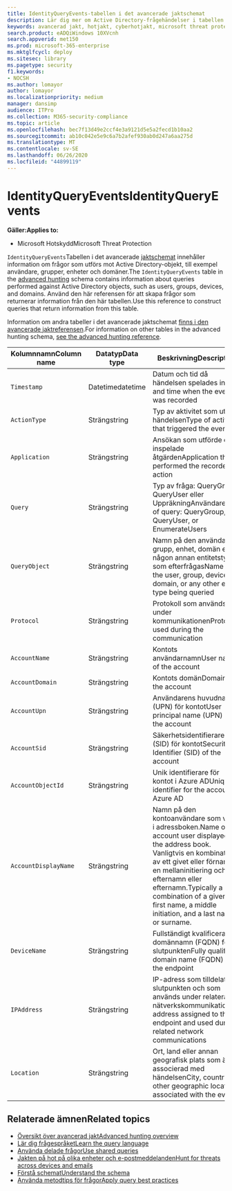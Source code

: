 ```yaml
---
title: IdentityQueryEvents-tabellen i det avancerade jaktschemat
description: Lär dig mer om Active Directory-frågehändelser i tabellen IdentityQueryEvents i det avancerade jaktschemat
keywords: avancerad jakt, hotjakt, cyberhotjakt, microsoft threat protection, microsoft 365, mtp, m365, sök, fråga, telemetri, schemareferens, kusto, tabell, kolumn, datatyp, beskrivning, IdentityQueryEvents, Azure AD, Active Directory, Azure ATP, identiteter, LDAP-frågor
search.product: eADQiWindows 10XVcnh
search.appverid: met150
ms.prod: microsoft-365-enterprise
ms.mktglfcycl: deploy
ms.sitesec: library
ms.pagetype: security
f1.keywords:
- NOCSH
ms.author: lomayor
author: lomayor
ms.localizationpriority: medium
manager: dansimp
audience: ITPro
ms.collection: M365-security-compliance
ms.topic: article
ms.openlocfilehash: bec7f13d49e2ccf4e3a9121d5e5a2fecd1b10aa2
ms.sourcegitcommit: ab10c042e5e9c6a7b2afef930ab0d247a6aa275d
ms.translationtype: MT
ms.contentlocale: sv-SE
ms.lasthandoff: 06/26/2020
ms.locfileid: "44899119"
---
```

# <a name="identityqueryevents"></a><span data-ttu-id="0fe5e-104">IdentityQueryEvents</span><span class="sxs-lookup"><span data-stu-id="0fe5e-104">IdentityQueryEvents</span></span>

<span data-ttu-id="0fe5e-105">**Gäller:**</span><span class="sxs-lookup"><span data-stu-id="0fe5e-105">**Applies to:**</span></span>
- <span data-ttu-id="0fe5e-106">Microsoft Hotskydd</span><span class="sxs-lookup"><span data-stu-id="0fe5e-106">Microsoft Threat Protection</span></span>

<span data-ttu-id="0fe5e-107">`IdentityQueryEvents`Tabellen i det avancerade [jaktschemat](advanced-hunting-overview.md) innehåller information om frågor som utförs mot Active Directory-objekt, till exempel användare, grupper, enheter och domäner.</span><span class="sxs-lookup"><span data-stu-id="0fe5e-107">The `IdentityQueryEvents` table in the [advanced hunting](advanced-hunting-overview.md) schema contains information about queries performed against Active Directory objects, such as users, groups, devices, and domains.</span></span> <span data-ttu-id="0fe5e-108">Använd den här referensen för att skapa frågor som returnerar information från den här tabellen.</span><span class="sxs-lookup"><span data-stu-id="0fe5e-108">Use this reference to construct queries that return information from this table.</span></span>

<span data-ttu-id="0fe5e-109">Information om andra tabeller i det avancerade jaktschemat [finns i den avancerade jaktreferensen](advanced-hunting-schema-tables.md).</span><span class="sxs-lookup"><span data-stu-id="0fe5e-109">For information on other tables in the advanced hunting schema, [see the advanced hunting reference](advanced-hunting-schema-tables.md).</span></span>

| <span data-ttu-id="0fe5e-110">Kolumnnamn</span><span class="sxs-lookup"><span data-stu-id="0fe5e-110">Column name</span></span> | <span data-ttu-id="0fe5e-111">Datatyp</span><span class="sxs-lookup"><span data-stu-id="0fe5e-111">Data type</span></span> | <span data-ttu-id="0fe5e-112">Beskrivning</span><span class="sxs-lookup"><span data-stu-id="0fe5e-112">Description</span></span> |
|-------------|-----------|-------------|
| `Timestamp` | <span data-ttu-id="0fe5e-113">Datetime</span><span class="sxs-lookup"><span data-stu-id="0fe5e-113">datetime</span></span> | <span data-ttu-id="0fe5e-114">Datum och tid då händelsen spelades in</span><span class="sxs-lookup"><span data-stu-id="0fe5e-114">Date and time when the event was recorded</span></span> |
| `ActionType` | <span data-ttu-id="0fe5e-115">Sträng</span><span class="sxs-lookup"><span data-stu-id="0fe5e-115">string</span></span> | <span data-ttu-id="0fe5e-116">Typ av aktivitet som utlöste händelsen</span><span class="sxs-lookup"><span data-stu-id="0fe5e-116">Type of activity that triggered the event</span></span> |
| `Application` | <span data-ttu-id="0fe5e-117">Sträng</span><span class="sxs-lookup"><span data-stu-id="0fe5e-117">string</span></span> | <span data-ttu-id="0fe5e-118">Ansökan som utförde den inspelade åtgärden</span><span class="sxs-lookup"><span data-stu-id="0fe5e-118">Application that performed the recorded action</span></span> |
| `Query` | <span data-ttu-id="0fe5e-119">Sträng</span><span class="sxs-lookup"><span data-stu-id="0fe5e-119">string</span></span> | <span data-ttu-id="0fe5e-120">Typ av fråga: QueryGroup, QueryUser eller UppräkningAnvändare</span><span class="sxs-lookup"><span data-stu-id="0fe5e-120">Type of query: QueryGroup, QueryUser, or EnumerateUsers</span></span> |
| `QueryObject` | <span data-ttu-id="0fe5e-121">Sträng</span><span class="sxs-lookup"><span data-stu-id="0fe5e-121">string</span></span> | <span data-ttu-id="0fe5e-122">Namn på den användare, grupp, enhet, domän eller någon annan entitetstyp som efterfrågas</span><span class="sxs-lookup"><span data-stu-id="0fe5e-122">Name of the user, group, device, domain, or any other entity type being queried</span></span> |
| `Protocol` | <span data-ttu-id="0fe5e-123">Sträng</span><span class="sxs-lookup"><span data-stu-id="0fe5e-123">string</span></span> | <span data-ttu-id="0fe5e-124">Protokoll som används under kommunikationen</span><span class="sxs-lookup"><span data-stu-id="0fe5e-124">Protocol used during the communication</span></span> |
| `AccountName` | <span data-ttu-id="0fe5e-125">Sträng</span><span class="sxs-lookup"><span data-stu-id="0fe5e-125">string</span></span> | <span data-ttu-id="0fe5e-126">Kontots användarnamn</span><span class="sxs-lookup"><span data-stu-id="0fe5e-126">User name of the account</span></span> |
| `AccountDomain` | <span data-ttu-id="0fe5e-127">Sträng</span><span class="sxs-lookup"><span data-stu-id="0fe5e-127">string</span></span> | <span data-ttu-id="0fe5e-128">Kontots domän</span><span class="sxs-lookup"><span data-stu-id="0fe5e-128">Domain of the account</span></span> |
| `AccountUpn` | <span data-ttu-id="0fe5e-129">Sträng</span><span class="sxs-lookup"><span data-stu-id="0fe5e-129">string</span></span> | <span data-ttu-id="0fe5e-130">Användarens huvudnamn (UPN) för kontot</span><span class="sxs-lookup"><span data-stu-id="0fe5e-130">User principal name (UPN) of the account</span></span> |
| `AccountSid` | <span data-ttu-id="0fe5e-131">Sträng</span><span class="sxs-lookup"><span data-stu-id="0fe5e-131">string</span></span> | <span data-ttu-id="0fe5e-132">Säkerhetsidentifierare (SID) för kontot</span><span class="sxs-lookup"><span data-stu-id="0fe5e-132">Security Identifier (SID) of the account</span></span> |
| `AccountObjectId` | <span data-ttu-id="0fe5e-133">Sträng</span><span class="sxs-lookup"><span data-stu-id="0fe5e-133">string</span></span> | <span data-ttu-id="0fe5e-134">Unik identifierare för kontot i Azure AD</span><span class="sxs-lookup"><span data-stu-id="0fe5e-134">Unique identifier for the account in Azure AD</span></span> |
| `AccountDisplayName` | <span data-ttu-id="0fe5e-135">Sträng</span><span class="sxs-lookup"><span data-stu-id="0fe5e-135">string</span></span> | <span data-ttu-id="0fe5e-136">Namn på den kontoanvändare som visas i adressboken.</span><span class="sxs-lookup"><span data-stu-id="0fe5e-136">Name of the account user displayed in the address book.</span></span> <span data-ttu-id="0fe5e-137">Vanligtvis en kombination av ett givet eller förnamn, en mellaninitiering och ett efternamn eller efternamn.</span><span class="sxs-lookup"><span data-stu-id="0fe5e-137">Typically a combination of a given or first name, a middle initiation, and a last name or surname.</span></span> |
| `DeviceName` | <span data-ttu-id="0fe5e-138">Sträng</span><span class="sxs-lookup"><span data-stu-id="0fe5e-138">string</span></span> | <span data-ttu-id="0fe5e-139">Fullständigt kvalificerat domännamn (FQDN) för slutpunkten</span><span class="sxs-lookup"><span data-stu-id="0fe5e-139">Fully qualified domain name (FQDN) of the endpoint</span></span> |
| `IPAddress` | <span data-ttu-id="0fe5e-140">Sträng</span><span class="sxs-lookup"><span data-stu-id="0fe5e-140">string</span></span> | <span data-ttu-id="0fe5e-141">IP-adress som tilldelats slutpunkten och som används under relaterad nätverkskommunikation</span><span class="sxs-lookup"><span data-stu-id="0fe5e-141">IP address assigned to the endpoint and used during related network communications</span></span> |
| `Location` | <span data-ttu-id="0fe5e-142">Sträng</span><span class="sxs-lookup"><span data-stu-id="0fe5e-142">string</span></span> | <span data-ttu-id="0fe5e-143">Ort, land eller annan geografisk plats som är associerad med händelsen</span><span class="sxs-lookup"><span data-stu-id="0fe5e-143">City, country, or other geographic location associated with the event</span></span> |

## <a name="related-topics"></a><span data-ttu-id="0fe5e-144">Relaterade ämnen</span><span class="sxs-lookup"><span data-stu-id="0fe5e-144">Related topics</span></span>
- [<span data-ttu-id="0fe5e-145">Översikt över avancerad jakt</span><span class="sxs-lookup"><span data-stu-id="0fe5e-145">Advanced hunting overview</span></span>](advanced-hunting-overview.md)
- [<span data-ttu-id="0fe5e-146">Lär dig frågespråket</span><span class="sxs-lookup"><span data-stu-id="0fe5e-146">Learn the query language</span></span>](advanced-hunting-query-language.md)
- [<span data-ttu-id="0fe5e-147">Använda delade frågor</span><span class="sxs-lookup"><span data-stu-id="0fe5e-147">Use shared queries</span></span>](advanced-hunting-shared-queries.md)
- [<span data-ttu-id="0fe5e-148">Jakten på hot på olika enheter och e-postmeddelanden</span><span class="sxs-lookup"><span data-stu-id="0fe5e-148">Hunt for threats across devices and emails</span></span>](advanced-hunting-query-emails-devices.md)
- [<span data-ttu-id="0fe5e-149">Förstå schemat</span><span class="sxs-lookup"><span data-stu-id="0fe5e-149">Understand the schema</span></span>](advanced-hunting-schema-tables.md)
- [<span data-ttu-id="0fe5e-150">Använda metodtips för frågor</span><span class="sxs-lookup"><span data-stu-id="0fe5e-150">Apply query best practices</span></span>](advanced-hunting-best-practices.md)
